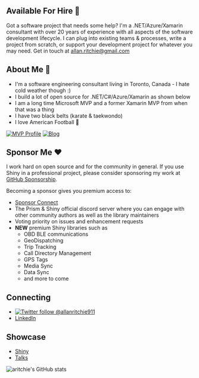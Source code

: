 ## Available For Hire :construction_worker:
Got a software project that needs some help?  I'm a .NET/Azure/Xamarin consultant with over 20 years of experience with all aspects of the software development lifecycle.  I can plug into existing teams & processes, write a project from scratch, or support your development project for whatever you may need.  Get in touch at [allan.ritchie@gmail.com](mailto:allan.ritchie@gmail.com)

## About Me 👋
* I'm a software engineering consultant living in Toronto, Canada - I hate cold weather though :)
* I build a lot of open source for .NET/C#/Azure/Xamarin as shown below
* I am a long time Microsoft MVP and a former Xamarin MVP from when that was a thing
* I have two black belts (karate & taekwondo)
* I love American Football 🏈

[![MVP Profile](https://img.shields.io/badge/MVP-Developer%20Technologies%20🏆-blue?style=flat&logo=microsoft)](https://mvp.microsoft.com/en-us/PublicProfile/5002565) 
[![Blog](https://img.shields.io/badge/Blog-allanritchie.com-brightgreen)](https://allanritchie.com) &nbsp;

## Sponsor Me :heart:
I work hard on open source and for the community in general.  If you use Shiny in a professional project, please consider sponsoring my work at  [GitHub Sponsorship](https://github.com/sponsors/aritchie).  

Becoming a sponsor gives you premium access to:
* [Sponsor Connect](https://sponsorconnect.dev)
* The Prism & Shiny official discord server where you can engage with other community authors as well as the library maintainers
* Voting priority on issues and enhancement requests
* **NEW** premium Shiny libraries such as
  * OBD BLE communications
  * GeoDispatching
  * Trip Tracking
  * Call Directory Management
  * GPS Tags
  * Media Sync
  * Data Sync
  * and more to come

## Connecting
* [![Twitter follow @allanritchie911](https://img.shields.io/twitter/follow/allanritchie911?style=social)](https://twitter.com/allanritchie911)
* [LinkedIn](https://www.linkedin.com/in/allan-ritchie-44b58b3/) 

## Showcase
* [Shiny](https://github.com/shinyorg/shiny)
* [Talks](https://github.com/aritchie/talks)

![aritchie's GitHub stats](https://github-readme-stats.vercel.app/api?username=aritchie&show_icons=true&theme=radical)
